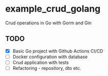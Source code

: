 # example_crud_golang
Crud operations in Go with Gorm and Gin
## TODO

- [X] Basic Go project with Github Actions CI/CD
- [ ] Docker configuration with database
- [ ] Crud application with tests
- [ ] Refactoring - repository, dto etc.
